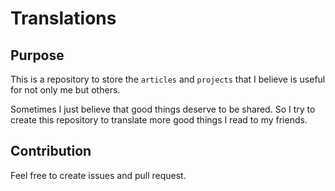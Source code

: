 # Translations

## Purpose

This is a repository to store the `articles` and `projects` that I believe is useful for not only me but others. 

Sometimes I just believe that good things deserve to be shared. So I try to create this repository to translate more good things I read to my friends.

## Contribution

Feel free to create issues and pull request.